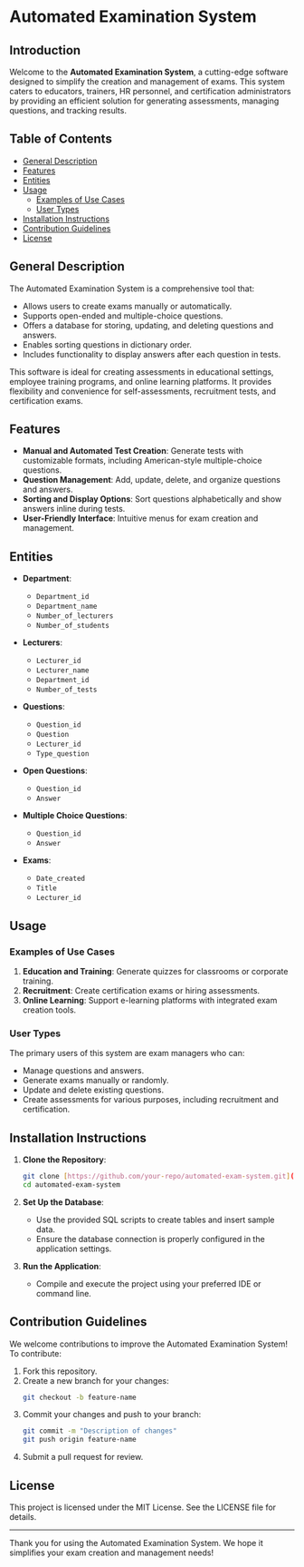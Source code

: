 # Automated Examination System

## Introduction
Welcome to the **Automated Examination System**, a cutting-edge software designed to simplify the creation and management of exams. This system caters to educators, trainers, HR personnel, and certification administrators by providing an efficient solution for generating assessments, managing questions, and tracking results.

## Table of Contents
- [General Description](#general-description)
- [Features](#features)
- [Entities](#entities)
- [Usage](#usage)
  - [Examples of Use Cases](#examples-of-use-cases)
  - [User Types](#user-types)
- [Installation Instructions](#installation-instructions)
- [Contribution Guidelines](#contribution-guidelines)
- [License](#license)

## General Description
The Automated Examination System is a comprehensive tool that:
- Allows users to create exams manually or automatically.
- Supports open-ended and multiple-choice questions.
- Offers a database for storing, updating, and deleting questions and answers.
- Enables sorting questions in dictionary order.
- Includes functionality to display answers after each question in tests.

This software is ideal for creating assessments in educational settings, employee training programs, and online learning platforms. It provides flexibility and convenience for self-assessments, recruitment tests, and certification exams.

## Features
- **Manual and Automated Test Creation**: Generate tests with customizable formats, including American-style multiple-choice questions.
- **Question Management**: Add, update, delete, and organize questions and answers.
- **Sorting and Display Options**: Sort questions alphabetically and show answers inline during tests.
- **User-Friendly Interface**: Intuitive menus for exam creation and management.

## Entities
- **Department**:
  - `Department_id`
  - `Department_name`
  - `Number_of_lecturers`
  - `Number_of_students`

- **Lecturers**:
  - `Lecturer_id`
  - `Lecturer_name`
  - `Department_id`
  - `Number_of_tests`

- **Questions**:
  - `Question_id`
  - `Question`
  - `Lecturer_id`
  - `Type_question`

- **Open Questions**:
  - `Question_id`
  - `Answer`

- **Multiple Choice Questions**:
  - `Question_id`
  - `Answer`

- **Exams**:
  - `Date_created`
  - `Title`
  - `Lecturer_id`

## Usage
### Examples of Use Cases
1. **Education and Training**: Generate quizzes for classrooms or corporate training.
2. **Recruitment**: Create certification exams or hiring assessments.
3. **Online Learning**: Support e-learning platforms with integrated exam creation tools.

### User Types
The primary users of this system are exam managers who can:
- Manage questions and answers.
- Generate exams manually or randomly.
- Update and delete existing questions.
- Create assessments for various purposes, including recruitment and certification.

## Installation Instructions
1. **Clone the Repository**:
   ```bash
   git clone [https://github.com/your-repo/automated-exam-system.git](https://github.com/Eliraz-Madar/Question-DB.git)
   cd automated-exam-system
   ```
2. **Set Up the Database**:
   - Use the provided SQL scripts to create tables and insert sample data.
   - Ensure the database connection is properly configured in the application settings.

3. **Run the Application**:
   - Compile and execute the project using your preferred IDE or command line.

## Contribution Guidelines
We welcome contributions to improve the Automated Examination System! To contribute:
1. Fork this repository.
2. Create a new branch for your changes:
   ```bash
   git checkout -b feature-name
   ```
3. Commit your changes and push to your branch:
   ```bash
   git commit -m "Description of changes"
   git push origin feature-name
   ```
4. Submit a pull request for review.

## License
This project is licensed under the MIT License. See the LICENSE file for details.

---
Thank you for using the Automated Examination System. We hope it simplifies your exam creation and management needs!

